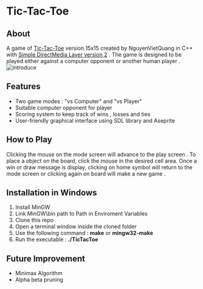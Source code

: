 # Tic-Tac-Toe

## About 
A game of [Tic-Tac-Toe](https://en.wikipedia.org/wiki/Tic-tac-toe) version 15x15 created by NguyenVietQuang in C++ with [Simple DirectMedia Layer version 2](https://www.libsdl.org/) . The game is designed to be played either against a computer opponent or another human player .<br>![introduce](https://media2.giphy.com/media/bisarjO1dzKFpNLy45/giphy.gif?cid=2154d3d7d4ea38d9dfc0776fc1876ac1806f4e61fb415089&ep=v1_gifs_username_username&rid=giphy.gif&ct=g) 

## Features 
- Two game modes : "vs Computer" and "vs Player"
- Suitable computer opponent for player
- Scoring system to keep track of wins , losses and ties
- User-friendly graphical interface using SDL library and Aseprite

## How to Play
Clicking the mouse on the mode screen will advance to the play screen . To place a object on the board, click the mouse in the desired cell area. Once a win or draw message is display, clicking on home symbol will return to the mode screen or clicking again on board will make a new game .

## Installation in Windows
1. Install MinGW 
2. Link MinGW\bin path to Path in Enviroment Variables 
3. Clone this repo 
4. Open a terminal window inside the cloned folder 
5. Use the following command : **make** or **mingw32-make**
6. Run the executable : **./TicTacToe**

## Future Improvement
- Minimax Algorithm 
- Alpha beta pruning 